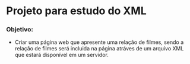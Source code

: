 # Projeto para estudo do XML
### Objetivo:    
* Criar uma página web que apresente uma relação de filmes, sendo a relação de filmes será incluida na página atráves de um arquivo XML que estará disponível em um servidor.


